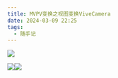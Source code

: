 ```yaml
---
title: MVPV变换之视图变换ViveCamera
date: 2024-03-09 22:25
tags:
  - 随手记
---
```

![](/images/posts/MVPV变换之视图变换ViveCamera_240309_214157_1.jpg)

![](/images/posts/MVPV变换之视图变换ViveCamera_240309_214157_2.jpg)![](/images/posts/MVPV变换之视图变换ViveCamera_240309_214157_3.jpg)
